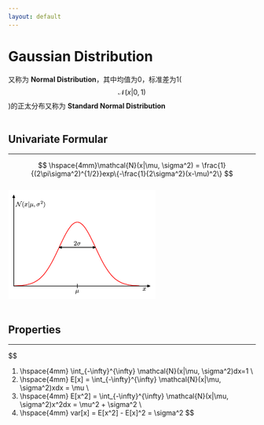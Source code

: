 ```yaml
---
layout: default
---
```


__Gaussian Distribution__
====
又称为 __Normal Distribution__，其中均值为0，标准差为1($$\mathcal{N}(x|0,1)$$)的正太分布又称为 __Standard Normal Distribution__    
<br />

__Univariate Formular__    
------    
---    
$$
\hspace{4mm}\mathcal{N}(x|\mu, \sigma^2) = \frac{1}{(2\pi\sigma^2)^{1/2}}exp\{-\frac{1}{2\sigma^2}(x-\mu)^2\}
$$     
![gaussian-distribution](./img/gaussian-distribution.png)    
<br />    

__Properties__
------    
---        
$$
1. \hspace{4mm} \int_{-\infty}^{\infty} \mathcal{N}(x|\mu, \sigma^2)dx=1  \\
2. \hspace{4mm} E[x] = \int_{-\infty}^{\infty} \mathcal{N}(x|\mu, \sigma^2)xdx = \mu \\   
3. \hspace{4mm} E[x^2] = \int_{-\infty}^{\infty} \mathcal{N}(x|\mu, \sigma^2)x^2dx = \mu^2 + \sigma^2 \\    
4. \hspace{4mm} var[x] = E[x^2] - E[x]^2 = \sigma^2
$$    


